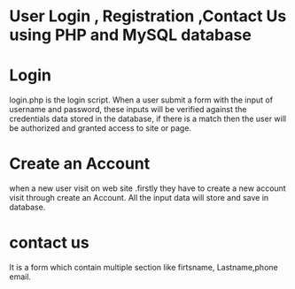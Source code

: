 # User Login , Registration ,Contact Us using PHP and MySQL database




# Login

login.php is the login script. When a user submit a form with the input of username and password, 
these inputs will be verified against the credentials data stored in the database,
if there is a match then the user will be authorized and granted access to site or page.

# Create an Account

when a new user visit on web site .firstly they have to create a new account visit through create an Account.
All the input data will store and save in database.


# contact us 

 It is a form which contain multiple section like firtsname, Lastname,phone email.
